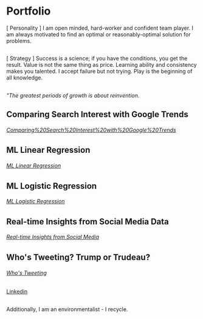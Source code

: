 # Portfolio
[ Personality ] I am open minded, hard-worker and confident team player. I am always motivated to find an optimal or reasonably-optimal solution for problems.
##
[ Strategy ] Success is a science; if you have the conditions, you get the result. Value is not the same thing as price. Learning ability and consistency makes you talented. I accept failure but not trying. Play is the beginning of all knowledge.
##
<em> "The greatest periods of growth is about reinvention. </em>
##
## Comparing Search Interest with Google Trends
###### [Comparing%20Search%20Interest%20with%20Google%20Trends](https://www.linkedin.com/in/erkanmalcok/)

## ML Linear Regression
###### [ML Linear Regression](https://github.com/erkanmalcokcom/Portfolio/tree/master/ML%20Linear%20Regression)
## 
## ML Logistic Regression
###### [ML Logistic Regression](https://github.com/erkanmalcokcom/Portfolio/tree/master/ML%20Logistic%20Regression)
## 
## Real-time Insights from Social Media Data
###### [Real-time Insights from Social Media](https://github.com/erkanmalcokcom/Portfolio/tree/master/Real-time%20Insights%20from%20Social%20Media%20Data)
## 
## Who's Tweeting? Trump or Trudeau?
###### [Who's Tweeting](https://github.com/erkanmalcokcom/Portfolio/tree/master/Who's%20Tweeting%3F%20Trump%20or%20Trudeau%3F)
##


[Linkedin](https://www.linkedin.com/in/erkanmalcok/)
##
Additionally, I am an environmentalist - I recycle.
